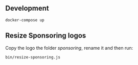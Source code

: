 ## Development

```
docker-compose up
```

## Resize Sponsoring logos

Copy the logo the folder _sponsoring_, rename it and then run:

```
bin/resize-sponsoring.js
```
